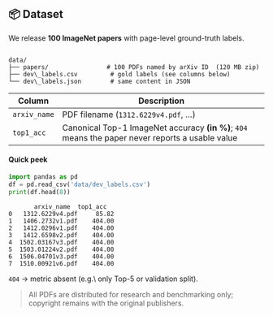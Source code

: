 ## 📦 Dataset

We release **100 ImageNet papers** with page-level ground-truth labels.

```

data/
├── papers/                # 100 PDFs named by arXiv ID  (120 MB zip)
├── dev\_labels.csv         # gold labels (see columns below)
└── dev\_labels.json        # same content in JSON

````

| Column | Description |
|--------|-------------|
| `arxiv_name` | PDF filename (`1312.6229v4.pdf`, …) |
| `top1_acc`   | Canonical Top-1 ImageNet accuracy **(in %)**; `404` means the paper never reports a usable value |

#### Quick peek
```python
import pandas as pd
df = pd.read_csv('data/dev_labels.csv')
print(df.head(8))
````

```
       arxiv_name  top1_acc  
0   1312.6229v4.pdf     85.82
1   1406.2732v1.pdf    404.00
2   1412.0296v1.pdf    404.00
3   1412.6598v2.pdf    404.00
4  1502.03167v3.pdf    404.00
5  1503.01224v2.pdf    404.00
6  1506.04701v3.pdf    404.00
7  1510.00921v6.pdf    404.00   
```

`404` → metric absent (e.g.\ only Top-5 or validation split).

> All PDFs are distributed for research and benchmarking only; copyright remains with the original publishers.
